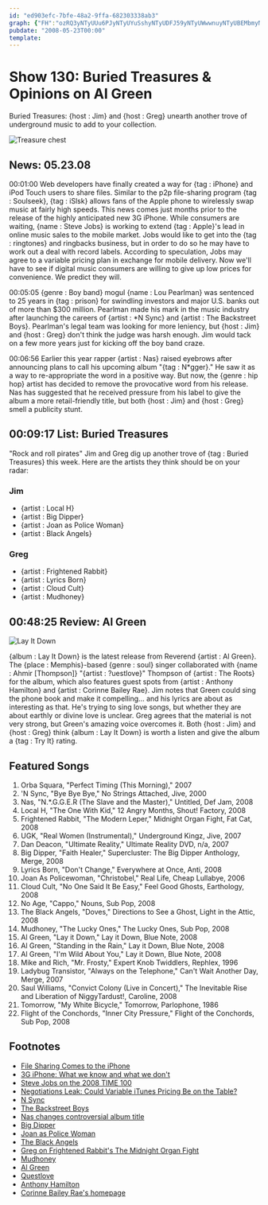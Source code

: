 ```yaml
---
id: "ed903efc-7bfe-48a2-9ffa-682303338ab3"
graph: {"FH":"ozRQ3yNTyUUu6PJyNTyUYuSshyNTyUDFJ59yNTyUWwwnuyNTyUBEMbmyNTyUD4MUsyNTyUBFbTLyNTyU","28P":"dhnxegyYD4WalOxgyYD4WalOxn6zhKBFxuTWalOxDpmKQWalOx9zmdoDpmKQDpmKQTNU6HX6cfddhnxeBHm1Gdhnxe"}
pubdate: "2008-05-23T00:00"
template: 
---
```






# Show 130: Buried Treasures & Opinions on Al Green

Buried Treasures: {host : Jim} and {host : Greg} unearth another trove of underground music to add to your collection.

![Treasure chest](https://static.soundopinions.org/images/buriedtreasures/goldcoins.jpg)



## News: 05.23.08

00:01:00 Web developers have finally created a way for {tag : iPhone} and iPod Touch users to share files. Similar to the p2p file-sharing program {tag : Soulseek}, {tag : iSlsk} allows fans of the Apple phone to wirelessly swap music at fairly high speeds. This news comes just months prior to the release of the highly anticipated new 3G iPhone. While consumers are waiting, {name : Steve Jobs} is working to extend {tag : Apple}'s lead in online music sales to the mobile market. Jobs would like to get into the {tag : ringtones} and ringbacks business, but in order to do so he may have to work out a deal with record labels. According to speculation, Jobs may agree to a variable pricing plan in exchange for mobile delivery. Now we'll have to see if digital music consumers are willing to give up low prices for convenience. We predict they will.

00:05:05 {genre : Boy band} mogul {name : Lou Pearlman} was sentenced to 25 years in {tag : prison} for swindling investors and major U.S. banks out of more than $300 million. Pearlman made his mark in the music industry after launching the careers of {artist : *N Sync} and {artist : The Backstreet Boys}. Pearlman's legal team was looking for more leniency, but {host : Jim} and {host : Greg} don't think the judge was harsh enough. Jim would tack on a few more years just for kicking off the boy band craze.

00:06:56 Earlier this year rapper {artist : Nas} raised eyebrows after announcing plans to call his upcoming album "{tag : N*gger}." He saw it as a way to re-appropriate the word in a positive way. But now, the {genre : hip hop} artist has decided to remove the provocative word from his release. Nas has suggested that he received pressure from his label to give the album a more retail-friendly title, but both {host : Jim} and {host : Greg} smell a publicity stunt.



## 00:09:17 List: Buried Treasures

"Rock and roll pirates" Jim and Greg dig up another trove of {tag : Buried Treasures} this week. Here are the artists they think should be on your radar:


### Jim

- {artist : Local H}
- {artist : Big Dipper}
- {artist : Joan as Police Woman}
- {artist : Black Angels}


### Greg

- {artist : Frightened Rabbit}
- {artist : Lyrics Born}
- {artist : Cloud Cult}
- {artist : Mudhoney}



## 00:48:25 Review: Al Green

![Lay It Down](https://static.soundopinions.org/assets/130/28P0.jpg)

{album : Lay It Down} is the latest release from Reverend {artist : Al Green}. The {place : Memphis}-based {genre : soul} singer collaborated with {name : Ahmir [Thompson]} "{artist : ?uestlove}" Thompson of {artist : The Roots} for the album, which also features guest spots from {artist : Anthony Hamilton} and {artist : Corinne Bailey Rae}. Jim notes that Green could sing the phone book and make it compelling... and his lyrics are about as interesting as that. He's trying to sing love songs, but whether they are about earthly or divine love is unclear. Greg agrees that the material is not very strong, but Green's amazing voice overcomes it. Both {host : Jim} and {host : Greg} think {album : Lay It Down} is worth a listen and give the album a {tag : Try It} rating.



## Featured Songs

1. Orba Squara, "Perfect Timing (This Morning)," 2007
2. 'N Sync, "Bye Bye Bye," No Strings Attached, Jive, 2000
3. Nas, "N.*.G.G.E.R (The Slave and the Master)," Untitled, Def Jam, 2008
4. Local H, "The One With Kid," 12 Angry Months, Shout! Factory, 2008
5. Frightened Rabbit, "The Modern Leper," Midnight Organ Fight, Fat Cat, 2008
6. UGK, "Real Women (Instrumental)," Underground Kingz, Jive, 2007
7. Dan Deacon, "Ultimate Reality," Ultimate Reality DVD, n/a, 2007
8. Big Dipper, "Faith Healer," Supercluster: The Big Dipper Anthology, Merge, 2008
9. Lyrics Born, "Don't Change," Everywhere at Once, Anti, 2008
10. Joan As Policewoman, "Christobel," Real Life, Cheap Lullabye, 2006
11. Cloud Cult, "No One Said It Be Easy," Feel Good Ghosts, Earthology, 2008
12. No Age, "Cappo," Nouns, Sub Pop, 2008
13. The Black Angels, "Doves," Directions to See a Ghost, Light in the Attic, 2008
14. Mudhoney, "The Lucky Ones," The Lucky Ones, Sub Pop, 2008
15. Al Green, "Lay it Down," Lay it Down, Blue Note, 2008
16. Al Green, "Standing in the Rain," Lay it Down, Blue Note, 2008
17. Al Green, "I'm Wild About You," Lay it Down, Blue Note, 2008
18. Mike and Rich, "Mr. Frosty," Expert Knob Twiddlers, Rephlex, 1996
19. Ladybug Transistor, "Always on the Telephone," Can't Wait Another Day, Merge, 2007
20. Saul Williams, "Convict Colony (Live in Concert)," The Inevitable Rise and Liberation of NiggyTardust!, Caroline, 2008
21. Tomorrow, "My White Bicycle," Tomorrow, Parlophone, 1986
22. Flight of the Conchords, "Inner City Pressure," Flight of the Conchords, Sub Pop, 2008



## Footnotes

- [File Sharing Comes to the iPhone](http://blog.wired.com/music/2008/05/file-sharing-co.html)
- [3G iPhone: What we know and what we don't](http://arstechnica.com/news.ars/post/20080413-3g-iphone-what-we-know-and-what-we-dont.html)
- [Steve Jobs on the 2008 TIME 100](http://www.time.com/time/specials/2007/article/0,28804,1733748_1733758_1736089,00.html)
- [Negotiations Leak: Could Variable iTunes Pricing Be on the Table?](http://blog.wired.com/music/2008/05/apple-squares-o.html)
- [N Sync](http://www.nsync-world.com/)
- [The Backstreet Boys](http://www.backstreetboys.com/)
- [Nas changes controversial album title](http://hollywoodinsider.ew.com/2008/05/nas-title-chang.html)
- [Big Dipper](http://www.mergerecords.com/store/store_detail.php?catalog_id=522)
- [Joan as Police Woman](http://www.joanaspolicewoman.com/)
- [The Black Angels](http://www.theblackangels.com/)
- [Greg on Frightened Rabbit's The Midnight Organ Fight](http://articles.chicagotribune.com/2009-01-23/entertainment/0901210284_1_songs-scott-hutchison-rabbit)
- [Mudhoney](http://www.subpop.com/artists/mudhoney)
- [Al Green](http://www.algreenmusic.com/)
- [Questlove](http://www.myspace.com/questlove)
- [Anthony Hamilton](http://www.anthonyhamilton.com/)
- [Corinne Bailey Rae's homepage](http://www.corinnebaileyrae.net/)